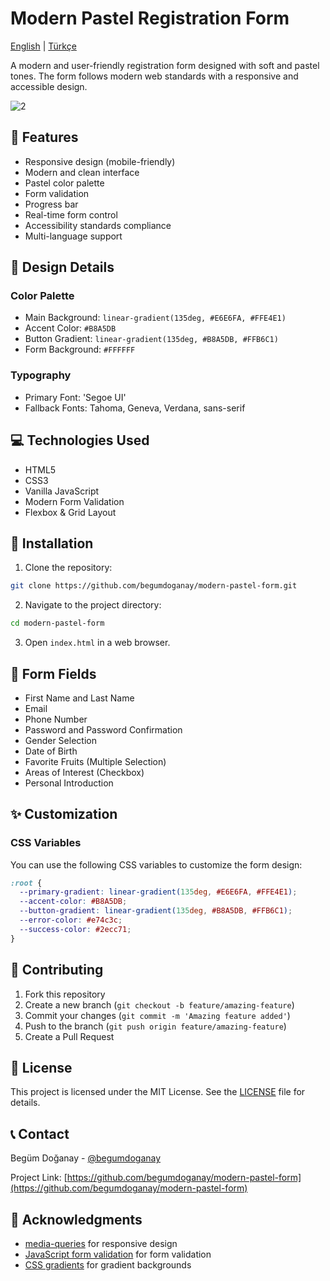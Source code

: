 # Modern Pastel Registration Form

[English](README_EN.md) | [Türkçe](README.md)

A modern and user-friendly registration form designed with soft and pastel tones. The form follows modern web standards with a responsive and accessible design.


![2](https://github.com/user-attachments/assets/fb13df0a-9c19-4a4c-a049-ba19797a2495)


## 🌟 Features

- Responsive design (mobile-friendly)
- Modern and clean interface
- Pastel color palette
- Form validation
- Progress bar
- Real-time form control
- Accessibility standards compliance
- Multi-language support

## 🎨 Design Details

### Color Palette
- Main Background: `linear-gradient(135deg, #E6E6FA, #FFE4E1)`
- Accent Color: `#B8A5DB`
- Button Gradient: `linear-gradient(135deg, #B8A5DB, #FFB6C1)`
- Form Background: `#FFFFFF`

### Typography
- Primary Font: 'Segoe UI'
- Fallback Fonts: Tahoma, Geneva, Verdana, sans-serif

## 💻 Technologies Used

- HTML5
- CSS3
- Vanilla JavaScript
- Modern Form Validation
- Flexbox & Grid Layout

## 🚀 Installation

1. Clone the repository:
```bash
git clone https://github.com/begumdoganay/modern-pastel-form.git
```

2. Navigate to the project directory:
```bash
cd modern-pastel-form
```

3. Open `index.html` in a web browser.

## 📝 Form Fields

- First Name and Last Name
- Email
- Phone Number
- Password and Password Confirmation
- Gender Selection
- Date of Birth
- Favorite Fruits (Multiple Selection)
- Areas of Interest (Checkbox)
- Personal Introduction

## ✨ Customization

### CSS Variables
You can use the following CSS variables to customize the form design:

```css
:root {
  --primary-gradient: linear-gradient(135deg, #E6E6FA, #FFE4E1);
  --accent-color: #B8A5DB;
  --button-gradient: linear-gradient(135deg, #B8A5DB, #FFB6C1);
  --error-color: #e74c3c;
  --success-color: #2ecc71;
}
```

## 🤝 Contributing

1. Fork this repository
2. Create a new branch (`git checkout -b feature/amazing-feature`)
3. Commit your changes (`git commit -m 'Amazing feature added'`)
4. Push to the branch (`git push origin feature/amazing-feature`)
5. Create a Pull Request

## 📄 License

This project is licensed under the MIT License. See the [LICENSE](LICENSE) file for details.

## 📞 Contact

Begüm Doğanay - [@begumdoganay](https://github.com/begumdoganay)

Project Link: [https://github.com/begumdoganay/modern-pastel-form](https://github.com/begumdoganay/modern-pastel-form)

## 🙏 Acknowledgments

- [media-queries](https://developer.mozilla.org/en-US/docs/Web/CSS/Media_Queries) for responsive design
- [JavaScript form validation](https://developer.mozilla.org/en-US/docs/Learn/Forms/Form_validation) for form validation
- [CSS gradients](https://developer.mozilla.org/en-US/docs/Web/CSS/gradient) for gradient backgrounds

